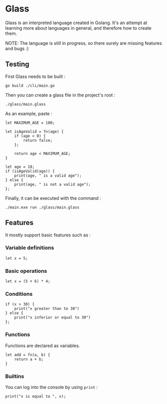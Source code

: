 # Glass

Glass is an interpreted language created in Golang.
It's an attempt at learning more about languages in general, and therefore how to create them.

NOTE: The language is still in progress, so there surely are missing features and bugs :)

## Testing

First Glass needs to be built :

`go build ./cli/main.go`

Then you can create a glass file in the project's root :

`./glass/main.glass`

As an example, paste :

```
let MAXIMUM_AGE = 100;

let isAgeValid = fn(age) {
    if (age < 0) {
        return false;
    };

    return age < MAXIMUM_AGE;
}

let age = 18;
if (isAgeValid(age)) {
    print(age, " is a valid age");
} else {
    print(age, " is not a valid age");
};
```

Finally, it can be executed with the command :

`./main.exe run ./glass/main.glass`

## Features

It mostly support basic features such as :

### Variable definitions

`let x = 5;`

### Basic operations

`let x = (5 + 6) * 4;`

### Conditions

```
if (x > 30) {
    print("x greater than to 30")
} else {
    print("x inferior or equal to 30")
};
```

### Functions

Functions are declared as variables.

```
let add = fn(a, b) {
    return a + b;
}
```

### Builtins

You can log into the console by using `print` :

`print("x is equal to ", x);`